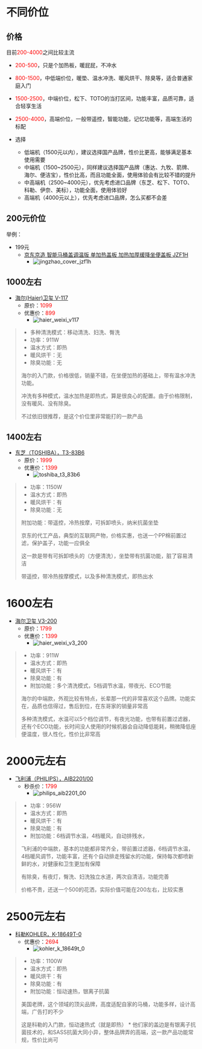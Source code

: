 # 不同价位

## 价格

目前<font color=red>200-4000</font>之间比较主流

* <font color=red>200-500</font>，只是个加热板，暖屁屁，不冲水
* <font color=red>800-1500</font>，中低端价位，暖垫、温水冲洗、暖风烘干、除臭等，适合普通家庭入门
* <font color=red>1500-2500</font>，中端价位，松下、TOTO的当打区间，功能丰富，品质可靠，适合轻享生活
* <font color=red>2500-4000</font>，高端价位，一般带遥控，智能功能，记忆功能等，高端生活的标配

* 选择
  * 低端机（1500元以内），建议选择国产品牌，性价比更高，能够满足基本使用需要
  * 中端机（1500~2500元），同样建议选择国产品牌（惠达、九牧、箭牌、海尔、便洁宝），性价比高，而且功能全面，使用体验会有比较不错的提升
  * 中高端机（2500~4000元），优先考虑进口品牌（东芝、松下、TOTO、科勒、伊奈、美标），功能全面，使用体验好
  * 高端机（4000元以上），优先考虑进口品牌，怎么买都不会差

## 200元价位

举例：

* 199元
  * [京东京造 智能马桶盖调温版 单加热盖板 加热加厚缓降坐便盖板 JZF1H](https://item.jd.com/100007766580.html)
    * ![jingzhao_cover_jzf1h](../assets/img/jingzhao_cover_jzf1h.png)

## 1000左右

* [海尔(Haier)卫玺 V-117](https://item.jd.com/8971203.html)
  * 原价：<font color=red>1099</font>
  * 优惠价：<font color=red>899</font>
    * ![haier_weixi_v117](../assets/img/haier_weixi_v117.png)

> * 多种清洗模式：移动清洗、妇洗、臀洗
> * 功率：911W
> * 温水方式：即热
> * 暖风烘干：无
> * 除臭功能：无
> 
> 海尔的入门款，价格很低，销量不错，在坐便加热的基础上，带有温水冲洗功能。
> 
> 冲洗有多种模式，温水加热是即热式，算是很良心的配置。由于价格限制，没有暖风、没有除臭。
> 
> 不过依旧很推荐，是这个价位里非常能打的一款产品

## 1400左右

* [东芝（TOSHIBA），T3-83B6](https://item.jd.com/8879817.html)
  * 原价：<font color=red>1999</font>
  * 优惠价：<font color=red>1399</font>
    * ![toshiba_t3_83b6](../assets/img/toshiba_t3_83b6.png)

> * 功率：1150W
> * 温水方式：即热
> * 暖风烘干：有
> * 除臭功能：无
> 
> 附加功能：带遥控，冷热按摩，可拆卸喷头，纳米抗菌坐垫
> 
> 京东的代工产品，典型的互联网产物，价格实惠，也送一个PP棉前置过滤，保护盖子，功能一应俱全
> 
> 这一款是带有可拆卸喷头的（方便清洗），坐垫带有抗菌功能，脏了容易清洁
> 
> 带遥控，带冷热按摩模式，以及多种清洗模式，即热出水

# 1600左右

* [海尔卫玺 V3-200](https://item.jd.com/3000866.html)
  * 原价：<font color=red>1799</font>
  * 优惠价：<font color=red>1399</font>
    * ![haier_weixi_v3_200](../assets/img/haier_weixi_v3_200.png)

> * 功率：911W
> * 温水方式：即热
> * 暖风烘干：有
> * 除臭功能：有
> * 附加功能：多个清洗模式，5档调节水温，带夜光、ECO节能
> 
> 海尔的中端款，外观比较有特点，长辈那一代的非常喜欢这个品牌。功能实在，品质也信得过，售后到位，在东哥家的销量非常高
> 
> 多种清洗模式，水温可以5个档位调节，有夜光功能，也带有前置过滤器，还有个ECO功能，长时间没人使用的时候机器会自动降低能耗，稍微降低座便温度，很人性化，性价比非常高

# 2000元左右

* [飞利浦（PHILIPS），AIB2201/00](https://item.jd.com/100005577848.html)
  * 秒杀价：<font color=red>1799</font>
    * ![philips_aib2201_00](../assets/img/philips_aib2201_00.png)

> * 功率：956W
> * 温水方式：即热
> * 暖风烘干：有
> * 除臭功能：有
> * 附加功能：6档调节水温，4档暖风，自动排残水，
> 
> 飞利浦的中端款，基本的功能都非常齐全，带前置过滤器，6档调节水温，4档暖风调节，功能丰富，还有个自动排走残留水的功能，保持每次都喷新鲜的水，对健康和卫生更加有保障
> 
> 有除臭，有夜灯，臀洗、妇洗独立水道，两次自清洁，功能完善
> 
> 价格不贵，还送一个500的花洒，实际价值可能在200左右，比较实惠

# 2500元左右

* [科勒KOHLER，K-18649T-0](https://item.jd.com/3849090.html)
  * 优惠价：<font color=red>2694</font>
    * ![kohler_k_18649t_0](../assets/img/kohler_k_18649t_0.png)

> * 功率：1100W
> * 温水方式：即热
> * 暖风烘干：有
> * 除臭功能：有
> * 附加功能：恒动速热，银离子抗菌
> 
> 美国老牌，这个领域的顶尖品牌，高度适配自家的马桶，功能多样，设计高端，广告打的不少
> 
> 这是科勒的入门款，恒动速热式（就是即热）
> * 
> 他们家的盖边是有银离子抗菌技术的，和SASS抗菌大同小异，整体品牌弄的高端，这一款产品功能常规，性价比尚可
